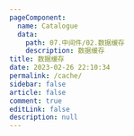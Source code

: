 ```yaml
---
pageComponent:
  name: Catalogue
  data: 
    path: 07.中间件/02.数据缓存
    description: 数据缓存
title: 数据缓存
date: 2023-02-26 22:10:34
permalink: /cache/
sidebar: false
article: false
comment: true
editLink: false
description: null
---
```

